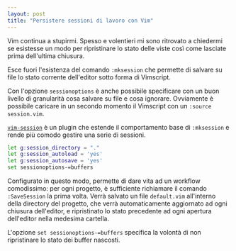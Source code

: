 ```yaml
---
layout: post
title: "Persistere sessioni di lavoro con Vim"
---
```


Vim continua a stupirmi. Spesso e volentieri mi sono ritrovato a chiedermi se 
esistesse un modo per ripristinare lo stato delle viste così come lasciate prima
dell'ultima chiusura.

Esce fuori l'esistenza del comando `:mksession` che permette di salvare su file
lo stato corrente dell'editor sotto forma di Vimscript. 

Con l'opzione `sessionoptions` è anche possibile specificare con un buon livello 
di granularità cosa salvare su file e cosa ignorare. Ovviamente è possibile 
caricare in un secondo momento il Vimscript con un `:source session.vim`.

[`vim-session`](https://github.com/xolox/vim-session) è un plugin che estende
il comportamento base di `:mksession` e rende più comodo gestire una serie di 
sessioni. 

```bash
let g:session_directory = "."
let g:session_autoload = 'yes'
let g:session_autosave = 'yes'
set sessionoptions-=buffers
```

Configurato in questo modo, permette di dare vita ad un workflow comodissimo:
per ogni progetto, è sufficiente richiamare il comando `:SaveSession` la prima 
volta. Verrà salvato un file `default.vim` all'interno della directory del progetto,
che verrà automaticamente aggiornato ad ogni chiusura dell'editor, e ripristinato
lo stato precedente ad ogni apertura dell'editor nella medesima cartella.

L'opzione `set sessionoptions-=buffers` specifica la volontà di non ripristinare
lo stato dei buffer nascosti.
